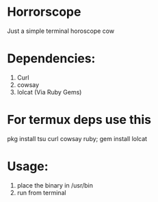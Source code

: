 # Horrorscope
Just a simple terminal horoscope cow

# Dependencies:
1. Curl
2. cowsay
3. lolcat (Via Ruby Gems)

# For termux deps use this
pkg install tsu curl cowsay ruby; gem install lolcat

# Usage:
1. place the binary in /usr/bin
2. run from terminal
